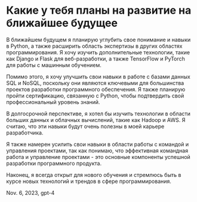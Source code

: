 # Какие у тебя планы на развитие на ближайшее будущее

В ближайшем будущем я планирую углубить свое понимание и навыки в Python, а также расширить область экспертизы в других областях программирования. Я хочу изучить дополнительные технологии, такие как Django и Flask для веб-разработки, а также TensorFlow и PyTorch для работы с машинным обучением.

Помимо этого, я хочу улучшить свои навыки в работе с базами данных SQL и NoSQL, поскольку они являются ключевыми для большинства проектов разработки программного обеспечения. Я также планирую пройти сертификацию, связанную с Python, чтобы подтвердить свой профессиональный уровень знаний.

В долгосрочной перспективе, я хотел бы изучить технологии в области больших данных и облачных вычислений, такие как Hadoop и AWS. Я считаю, что эти навыки будут очень полезны в моей карьере разработчика. 

Я также намерен усилить свои навыки в области работы с командой и управления проектами, так как понимаю, что эффективная командная работа и управление проектами - это основные компоненты успешной разработки программного продукта.

Наконец, я всегда открыт для нового обучения и стремлюсь быть в курсе новых технологий и трендов в сфере программирования.

Nov. 6, 2023, gpt-4

